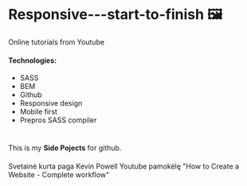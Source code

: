 # Responsive---start-to-finish :framed_picture:
Online tutorials from Youtube

#### Technologies:

* SASS
* BEM
* Github
* Responsive design
* Mobile first
* Prepros SASS compiler

#
This is my **Side Pojects** for github.

#### 
Svetainė kurta paga Kevin Powell Youtube pamokėlę "How to Create a Website - Complete workflow"
